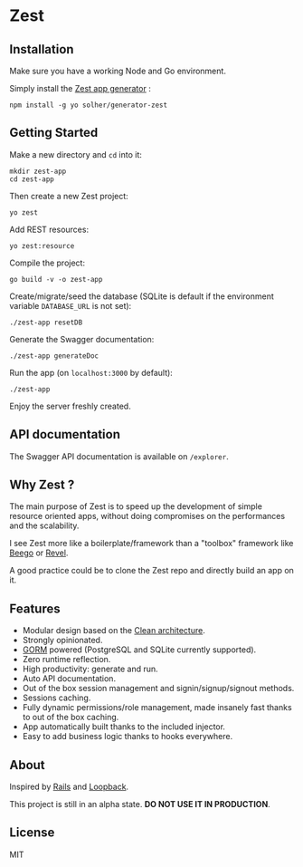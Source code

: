 # Zest

## Installation

Make sure you have a working Node and Go environment.

Simply install the [Zest app generator](https://github.com/solher/generator-zest) :

    npm install -g yo solher/generator-zest

## Getting Started

Make a new directory and `cd` into it:

    mkdir zest-app
    cd zest-app

Then create a new Zest project:

    yo zest

Add REST resources:

    yo zest:resource

Compile the project:

    go build -v -o zest-app

Create/migrate/seed the database (SQLite is default if the environment variable `DATABASE_URL` is not set):

    ./zest-app resetDB

Generate the Swagger documentation:

    ./zest-app generateDoc

Run the app (on `localhost:3000` by default):

    ./zest-app

Enjoy the server freshly created.

## API documentation

The Swagger API documentation is available on `/explorer`.

## Why Zest ?

The main purpose of Zest is to speed up the development of simple resource oriented apps, without doing compromises on the performances and the scalability.

I see Zest more like a boilerplate/framework than a "toolbox" framework like [Beego](https://github.com/astaxie/beego) or [Revel](https://github.com/revel/revel).

A good practice could be to clone the Zest repo and directly build an app on it.

## Features

* Modular design based on the [Clean architecture](https://blog.8thlight.com/uncle-bob/2012/08/13/the-clean-architecture.html).
* Strongly opinionated.
* [GORM](https://github.com/jinzhu/gorm) powered (PostgreSQL and SQLite currently supported).
* Zero runtime reflection.
* High productivity: generate and run.
* Auto API documentation.
* Out of the box session management and signin/signup/signout methods.
* Sessions caching.
* Fully dynamic permissions/role management, made insanely fast thanks to out of the box caching.
* App automatically built thanks to the included injector.
* Easy to add business logic thanks to hooks everywhere.

## About

Inspired by [Rails](https://github.com/rails/rails) and [Loopback](https://github.com/strongloop/loopback).

This project is still in an alpha state. **DO NOT USE IT IN PRODUCTION**.

## License

MIT

